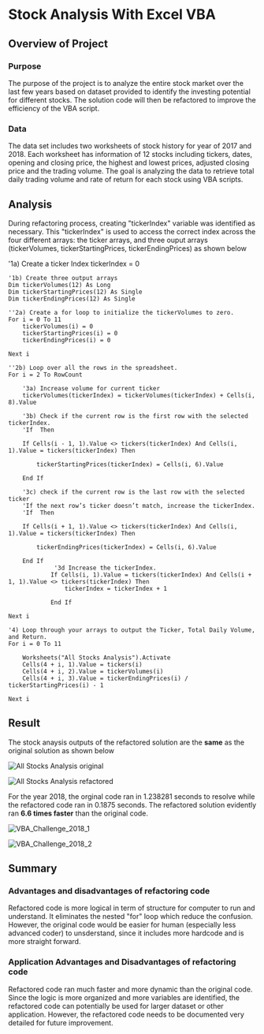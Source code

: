 # Stock Analysis With Excel VBA

## Overview of Project

### Purpose
The purpose of the project is to analyze the entire stock market over the last few years based on dataset provided to identify the investing potential for different stocks. The solution code will then be refactored to improve the efficiency of the VBA script.

### Data
The data set includes two worksheets of stock history for year of 2017 and 2018. Each worksheet has information of 12 stocks including tickers, dates, opening and closing price, the highest and lowest prices, adjusted closing price and the trading volume. The goal is analyzing the data to retrieve total daily trading volume and rate of return for each stock using VBA scripts.

## Analysis
During refactoring process, creating "tickerIndex" variable was identified as necessary. This "tickerIndex" is used to access the correct index across the four different arrays: the ticker arrays, and three ouput arrays (tickerVolumes, tickerStartingPrices, tickerEndingPrices) as shown below

'1a) Create a ticker Index
    tickerIndex = 0

    '1b) Create three output arrays
    Dim tickerVolumes(12) As Long
    Dim tickerStartingPrices(12) As Single
    Dim tickerEndingPrices(12) As Single
    
    ''2a) Create a for loop to initialize the tickerVolumes to zero.
    For i = 0 To 11
        tickerVolumes(i) = 0
        tickerStartingPrices(i) = 0
        tickerEndingPrices(i) = 0
                
    Next i
    
    ''2b) Loop over all the rows in the spreadsheet.
    For i = 2 To RowCount
    
        '3a) Increase volume for current ticker
        tickerVolumes(tickerIndex) = tickerVolumes(tickerIndex) + Cells(i, 8).Value

        '3b) Check if the current row is the first row with the selected tickerIndex.
        'If  Then
            
        If Cells(i - 1, 1).Value <> tickers(tickerIndex) And Cells(i, 1).Value = tickers(tickerIndex) Then
            
            tickerStartingPrices(tickerIndex) = Cells(i, 6).Value
            
        End If
        
        '3c) check if the current row is the last row with the selected ticker
        'If the next row’s ticker doesn’t match, increase the tickerIndex.
        'If  Then
        
        If Cells(i + 1, 1).Value <> tickers(tickerIndex) And Cells(i, 1).Value = tickers(tickerIndex) Then
            
            tickerEndingPrices(tickerIndex) = Cells(i, 6).Value
            
        End If
                 '3d Increase the tickerIndex.
                If Cells(i, 1).Value = tickers(tickerIndex) And Cells(i + 1, 1).Value <> tickers(tickerIndex) Then
                    tickerIndex = tickerIndex + 1
                
                End If
    
    Next i
    
    '4) Loop through your arrays to output the Ticker, Total Daily Volume, and Return.
    For i = 0 To 11
        
        Worksheets("All Stocks Analysis").Activate
        Cells(4 + i, 1).Value = tickers(i)
        Cells(4 + i, 2).Value = tickerVolumes(i)
        Cells(4 + i, 3).Value = tickerEndingPrices(i) / tickerStartingPrices(i) - 1
        
    Next i


## Result
The stock anaysis outputs of the refactored solution are the **same** as the original solution as shown below

![All Stocks Analysis original](https://user-images.githubusercontent.com/114631804/204064107-72bfd417-f3cf-40c9-b237-bc617f8f4786.png)

![All Stocks Analysis refactored](https://user-images.githubusercontent.com/114631804/204064117-57a7b048-ad32-4b60-83ca-b973c33020d9.png)

For the year 2018, the orginal code ran in 1.238281 seconds to resolve while the refactored code ran in 0.1875 seconds. The refactored solution evidently ran **6.6 times faster** than the original code.

![VBA_Challenge_2018_1](https://user-images.githubusercontent.com/114631804/204064130-2f353efe-3b33-470b-8006-e51fc4d0ae36.png)

![VBA_Challenge_2018_2](https://user-images.githubusercontent.com/114631804/204064150-e5ffb656-eeb9-4025-ab86-5f842b95a654.png)

## Summary

### Advantages and disadvantages of refactoring code
Refactored code is more logical in term of structure for computer to run and understand. It eliminates the nested "for" loop which reduce the confusion. However, the original code would be easier for human (especially less advanced coder) to unsderstand, since it includes more hardcode and is more straight forward.

### Application Advantages and Disadvantages of refactoring code
Refactored code ran much faster and more dynamic than the original code. Since the logic is more organized and more variables are identified, the refactored code can potentially be used for larger dataset or other application. However, the refactored code needs to be documented very detailed for future improvement.








